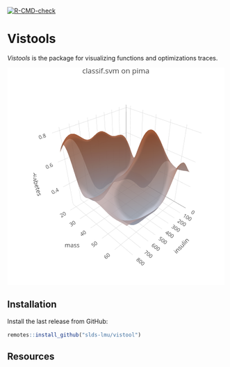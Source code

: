 
[![R-CMD-check](https://github.com/slds-lmu/vistool/actions/workflows/R-CMD-check.yaml/badge.svg)](https://github.com/slds-lmu/vistool/actions/workflows/R-CMD-check.yaml)

# Vistools

*Vistools* is the package for visualizing functions and optimizations
traces.

![](man/figures/demo_1.png)

## Installation

Install the last release from GitHub:

``` r
remotes::install_github("slds-lmu/vistool")
```

## Resources
